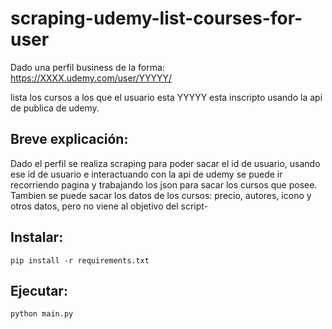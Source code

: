 # scraping-udemy-list-courses-for-user

Dado una perfil business de la forma:  
https://XXXX.udemy.com/user/YYYYY/  

lista los cursos a los que el usuario esta YYYYY esta inscripto usando la api de publica de udemy.

## Breve explicación:  
Dado el perfil se realiza scraping para poder sacar el id de usuario, usando ese id de usuario e interactuando con la api de udemy se puede ir recorriendo pagina y trabajando los json para sacar los cursos que posee.
Tambien se puede sacar los datos de los cursos: precio, autores, icono y otros datos, pero no viene al objetivo del script-

## Instalar:
``pip install -r requirements.txt``

## Ejecutar:
``python main.py``
 
